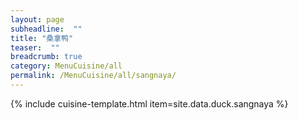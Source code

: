 ```yaml
---
layout: page
subheadline:  ""
title: "桑拿鸭" 
teaser:  "" 
breadcrumb: true
category: MenuCuisine/all
permalink: /MenuCuisine/all/sangnaya/
---
```


{% include cuisine-template.html item=site.data.duck.sangnaya %}
